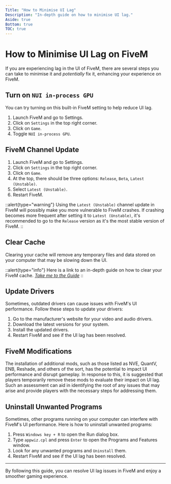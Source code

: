 ```yaml
---
Title: "How to Minimise UI Lag"
Description: "In-depth guide on how to minimise UI lag."
Aside: true
Bottom: true
TOC: true
---
```


# How to Minimise UI Lag on FiveM

If you are experiencing lag in the UI of FiveM, there are several steps you can take to minimise it and *potentially* fix it, enhancing your experience on FiveM.

## Turn on `NUI in-process GPU`

You can try turning on this built-in FiveM setting to help reduce UI lag.

1. Launch FiveM and go to Settings.
2. Click on `Settings` in the top right corner.
3. Click on `Game`.
4. Toggle `NUI in-process GPU`.

## FiveM Channel Update

1. Launch FiveM and go to Settings.
2. Click on `Settings` in the top right corner.
3. Click on `Game`.
4. At the top, there should be three options: `Release`, `Beta`, `Latest (Unstable)`.
5. Select `Latest (Unstable)`.
6. Restart FiveM.

::alert{type="warning"}
Using the `Latest (Unstable)` channel update in FiveM will possibly make you more vulnerable to FiveM crashes. If crashing becomes more frequent after setting it to `Latest (Unstable)`, it's recommended to go to the `Release` version as it's the most stable version of FiveM.
::

## Clear Cache

Clearing your cache will remove any temporary files and data stored on your computer that may be slowing down the UI.

::alert{type="info"}
Here is a link to an in-depth guide on how to clear your FiveM cache. [*Take me to the Guide*](/server-docs/troubleshooting/how-to-clear-fivem-cache)
::

## Update Drivers

Sometimes, outdated drivers can cause issues with FiveM's UI performance. Follow these steps to update your drivers:

1. Go to the manufacturer's website for your video and audio drivers.
2. Download the latest versions for your system.
3. Install the updated drivers.
4. Restart FiveM and see if the UI lag has been resolved.

## FiveM Modifications

The installation of additional mods, such as those listed as NVE, QuantV, ENB, Reshade, and others of the sort, has the potential to impact UI performance and disrupt gameplay. In response to this, it is suggested that players temporarily remove these mods to evaluate their impact on UI lag. Such an assessment can aid in identifying the root of any issues that may arise and provide players with the necessary steps for addressing them.

## Uninstall Unwanted Programs

Sometimes, other programs running on your computer can interfere with FiveM's UI performance. Here is how to uninstall unwanted programs:

1. Press `Windows key + R` to open the Run dialog box.
2. Type `appwiz.cpl` and press `Enter` to open the Programs and Features window.
3. Look for any unwanted programs and `Uninstall` them.
4. Restart FiveM and see if the UI lag has been resolved.

---

By following this guide, you can resolve UI lag issues in FiveM and enjoy a smoother gaming experience.
